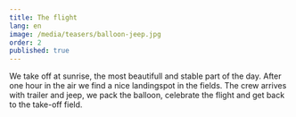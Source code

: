 ```yaml
---
title: The flight
lang: en
image: /media/teasers/balloon-jeep.jpg
order: 2
published: true
---
```

We take off at sunrise, the most beautifull and stable part of the day. After one hour in the air we find a nice landingspot in the fields. The crew arrives with trailer and jeep, we pack the balloon, celebrate the flight and get back to the take-off field.
